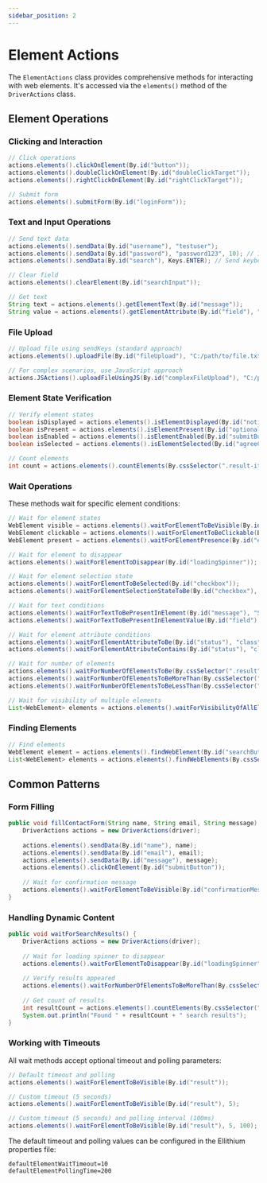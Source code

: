 ```yaml
---
sidebar_position: 2
---
```


# Element Actions

The `ElementActions` class provides comprehensive methods for interacting with web elements. It's accessed via the `elements()` method of the `DriverActions` class.

## Element Operations

### Clicking and Interaction

```java
// Click operations
actions.elements().clickOnElement(By.id("button"));
actions.elements().doubleClickOnElement(By.id("doubleClickTarget"));
actions.elements().rightClickOnElement(By.id("rightClickTarget"));

// Submit form
actions.elements().submitForm(By.id("loginForm"));
```

### Text and Input Operations

```java
// Send text data
actions.elements().sendData(By.id("username"), "testuser");
actions.elements().sendData(By.id("password"), "password123", 10); // 10 second timeout
actions.elements().sendData(By.id("search"), Keys.ENTER); // Send keyboard keys

// Clear field
actions.elements().clearElement(By.id("searchInput"));

// Get text
String text = actions.elements().getElementText(By.id("message"));
String value = actions.elements().getElementAttribute(By.id("field"), "value");
```

### File Upload

```java
// Upload file using sendKeys (standard approach)
actions.elements().uploadFile(By.id("fileUpload"), "C:/path/to/file.txt");

// For complex scenarios, use JavaScript approach
actions.JSActions().uploadFileUsingJS(By.id("complexFileUpload"), "C:/path/to/document.pdf");
```

### Element State Verification

```java
// Verify element states
boolean isDisplayed = actions.elements().isElementDisplayed(By.id("notification"));
boolean isPresent = actions.elements().isElementPresent(By.id("optionalElement"));
boolean isEnabled = actions.elements().isElementEnabled(By.id("submitButton"));
boolean isSelected = actions.elements().isElementSelected(By.id("agreeCheckbox"));

// Count elements
int count = actions.elements().countElements(By.cssSelector(".result-item"));
```

### Wait Operations

These methods wait for specific element conditions:

```java
// Wait for element states
WebElement visible = actions.elements().waitForElementToBeVisible(By.id("loading"));
WebElement clickable = actions.elements().waitForElementToBeClickable(By.id("button"));
WebElement present = actions.elements().waitForElementPresence(By.id("element"));

// Wait for element to disappear
actions.elements().waitForElementToDisappear(By.id("loadingSpinner"));

// Wait for element selection state
actions.elements().waitForElementToBeSelected(By.id("checkbox"));
actions.elements().waitForElementSelectionStateToBe(By.id("checkbox"), true);

// Wait for text conditions
actions.elements().waitForTextToBePresentInElement(By.id("message"), "Success");
actions.elements().waitForTextToBePresentInElementValue(By.id("field"), "value");

// Wait for element attribute conditions
actions.elements().waitForElementAttributeToBe(By.id("status"), "class", "active");
actions.elements().waitForElementAttributeContains(By.id("status"), "class", "success");

// Wait for number of elements
actions.elements().waitForNumberOfElementsToBe(By.cssSelector(".result"), 5);
actions.elements().waitForNumberOfElementsToBeMoreThan(By.cssSelector(".item"), 3);
actions.elements().waitForNumberOfElementsToBeLessThan(By.cssSelector(".item"), 10);

// Wait for visibility of multiple elements
List<WebElement> elements = actions.elements().waitForVisibilityOfAllElements(By.cssSelector(".item"));
```

### Finding Elements

```java
// Find elements
WebElement element = actions.elements().findWebElement(By.id("searchButton"));
List<WebElement> elements = actions.elements().findWebElements(By.cssSelector(".result-item"));
```

## Common Patterns

### Form Filling

```java
public void fillContactForm(String name, String email, String message) {
    DriverActions actions = new DriverActions(driver);
    
    actions.elements().sendData(By.id("name"), name);
    actions.elements().sendData(By.id("email"), email);
    actions.elements().sendData(By.id("message"), message);
    actions.elements().clickOnElement(By.id("submitButton"));
    
    // Wait for confirmation message
    actions.elements().waitForElementToBeVisible(By.id("confirmationMessage"));
}
```

### Handling Dynamic Content

```java
public void waitForSearchResults() {
    DriverActions actions = new DriverActions(driver);
    
    // Wait for loading spinner to disappear
    actions.elements().waitForElementToDisappear(By.id("loadingSpinner"));
    
    // Verify results appeared
    actions.elements().waitForNumberOfElementsToBeMoreThan(By.cssSelector(".search-result"), 0);
    
    // Get count of results
    int resultCount = actions.elements().countElements(By.cssSelector(".search-result"));
    System.out.println("Found " + resultCount + " search results");
}
```

### Working with Timeouts

All wait methods accept optional timeout and polling parameters:

```java
// Default timeout and polling
actions.elements().waitForElementToBeVisible(By.id("result"));

// Custom timeout (5 seconds)
actions.elements().waitForElementToBeVisible(By.id("result"), 5);

// Custom timeout (5 seconds) and polling interval (100ms)
actions.elements().waitForElementToBeVisible(By.id("result"), 5, 100);
```

The default timeout and polling values can be configured in the Ellithium properties file:

```properties
defaultElementWaitTimeout=10
defaultElementPollingTime=200
``` 